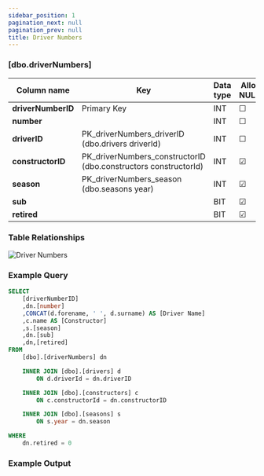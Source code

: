 ```yaml
---
sidebar_position: 1
pagination_next: null
pagination_prev: null
title: Driver Numbers
---
```


### [dbo.driverNumbers]
| Column name | Key | Data type | Allow NULLs | Default | Description |
| ------- | ------- | ------- | ------- | ------- | ------- |
| **driverNumberID** |  Primary Key | INT | ☐ |  |  | 
| **number** |  | INT | ☐ |  |  | 
| **driverID** | PK_driverNumbers_driverID (dbo.drivers driverId) | INT | ☐ |  |  | 
| **constructorID** | PK_driverNumbers_constructorID (dbo.constructors constructorId) | INT | ☑ |  |  | 
| **season** | PK_driverNumbers_season (dbo.seasons year) | INT | ☑ |  |  | 
| **sub** |  | BIT | ☑ | 0 |  | 
| **retired** |  | BIT | ☑ | 0 |  | 

### Table Relationships

![Driver Numbers](/img/table-relationships/driverNumbers.png)

### Example Query

```sql
SELECT 
	[driverNumberID]
	,dn.[number]
	,CONCAT(d.forename, ' ', d.surname) AS [Driver Name]
	,c.name AS [Constructor]
	,s.[season]
	,dn.[sub]
	,dn,[retired]
FROM 
	[dbo].[driverNumbers] dn

	INNER JOIN [dbo].[drivers] d 
		ON d.driverId = dn.driverID

	INNER JOIN [dbo].[constructors] c 
		ON c.constructorId = dn.constructorID

	INNER JOIN [dbo].[seasons] s 
		ON s.year = dn.season

WHERE
	dn.retired = 0
```

### Example Output